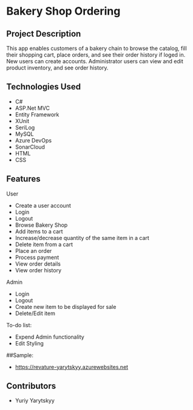 # Bakery Shop Ordering

## Project Description

This app enables customers of a bakery chain to browse the catalog, fill their shopping cart, place orders, and see their order history if loged in. New users can create accounts. Administrator users can view and edit product inventory, and see order history.

## Technologies Used

* C#
* ASP.Net MVC
* Entity Framework
* XUnit
* SeriLog
* MySQL
* Azure DevOps
* SonarCloud
* HTML
* CSS

## Features

User
* Create a user account
* Login
* Logout
* Browse Bakery Shop
* Add items to a cart
* Increase/decrease quantity of the same item in a cart
* Delete item from a cart
* Place an order
* Process payment
* View order details
* View order history

Admin
* Login
* Logout
* Create new item to be displayed for sale
* Delete/Edit item

To-do list:
* Expend Admin functionality
* Edit Styling

##Sample: 
* https://revature-yarytskyy.azurewebsites.net
## Contributors
* Yuriy Yarytskyy